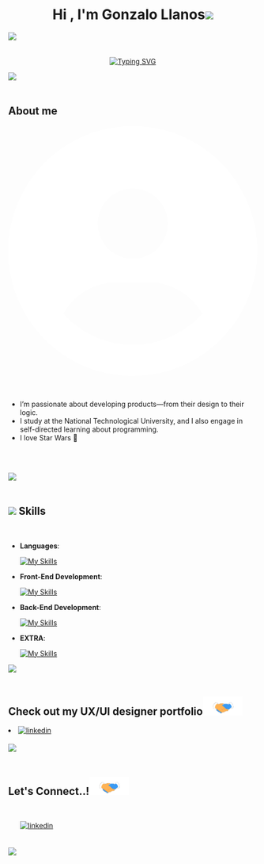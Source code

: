 
<h1 align="center"><b>Hi , I'm Gonzalo Llanos</b><img src="https://media.giphy.com/media/hvRJCLFzcasrR4ia7z/giphy.gif" width="35"></h1>
<!--  -->
<img src="https://user-images.githubusercontent.com/73097560/115834477-dbab4500-a447-11eb-908a-139a6edaec5c.gif"><br><br>

<p align="center">
  <a href="https://git.io/typing-svg"><img src="https://readme-typing-svg.herokuapp.com?font=Montserrat&weight=600&size=30&pause=1000&color=824CF7&width=435&lines=Computer+science+student+%F0%9F%93%9A+%F0%9F%92%BB;Front+End+Developer+%F0%9F%91%A8%F0%9F%8F%BD%E2%80%8D%F0%9F%92%BB;UX%2FUI+designer+%F0%9F%91%A8%F0%9F%8F%BD%E2%80%8D%F0%9F%8E%A8" alt="Typing SVG" /></a>
</p>

<img src="https://user-images.githubusercontent.com/73097560/115834477-dbab4500-a447-11eb-908a-139a6edaec5c.gif"><br><br>



	
## <picture><i class="fa-solid fa-circle-user"></i></picture> **About me**

<picture> <svg xmlns="http://www.w3.org/2000/svg" viewBox="0 0 512 512"><!--!Font Awesome Free 6.6.0 by @fontawesome - https://fontawesome.com License - https://fontawesome.com/license/free Copyright 2024 Fonticons, Inc.--><path fill="#ffffff" d="M399 384.2C376.9 345.8 335.4 320 288 320l-64 0c-47.4 0-88.9 25.8-111 64.2c35.2 39.2 86.2 63.8 143 63.8s107.8-24.7 143-63.8zM0 256a256 256 0 1 1 512 0A256 256 0 1 1 0 256zm256 16a72 72 0 1 0 0-144 72 72 0 1 0 0 144z"/></svg></picture>

<br>

- I’m passionate about developing products—from their design to their logic.
- I study at the National Technological University, and I also engage in self-directed learning about programming.
- I love Star Wars 🚀

<br><br>

<img src="https://user-images.githubusercontent.com/73097560/115834477-dbab4500-a447-11eb-908a-139a6edaec5c.gif"><br><br>

## <img src="https://media2.giphy.com/media/QssGEmpkyEOhBCb7e1/giphy.gif?cid=ecf05e47a0n3gi1bfqntqmob8g9aid1oyj2wr3ds3mg700bl&rid=giphy.gif" width ="25"><b> Skills</b>
<br>

<p align="center">

- **Languages**:

	[![My Skills](https://skillicons.dev/icons?i=js,c)](https://skillicons.dev)
   
    
- **Front-End Development**:

	[![My Skills](https://skillicons.dev/icons?i=html,css,react,bootstrap,sass,tailwind,vite)](https://skillicons.dev)
  

- **Back-End Development**:

 	[![My Skills](https://skillicons.dev/icons?i=nodejs,mysql,mongodb,postman,npm,firebase)](https://skillicons.dev)
  

- **EXTRA**:

	 [![My Skills](https://skillicons.dev/icons?i=ai,xd,ps,figma,netlify,git)](https://skillicons.dev)
    
</p>

<img src="https://user-images.githubusercontent.com/73097560/115834477-dbab4500-a447-11eb-908a-139a6edaec5c.gif"><br><br>

## <b> Check out my UX/UI designer portfolio</b><img src="https://github.com/0xAbdulKhalid/0xAbdulKhalid/raw/main/assets/mdImages/handshake.gif" width ="80">

<li>
<a href="https://www.behance.net/gonzalollanos1" target="_blank">
<img src="https://img.shields.io/badge/behance:  Gonzalo Llanos-%2300acee.svg?color=405DE6&style=for-the-badge&logo=behance&logoColor=white" alt=linkedin style="margin-bottom: 5px;"/>
</a>
</li>	

<img src="https://user-images.githubusercontent.com/73097560/115834477-dbab4500-a447-11eb-908a-139a6edaec5c.gif"><br><br>

## <b> Let's Connect..!</b><img src="https://github.com/0xAbdulKhalid/0xAbdulKhalid/raw/main/assets/mdImages/handshake.gif" width ="80">
<br>
<div align='left'>

<ul>
<a href="https://www.linkedin.com/in/gonzalo-emanuel-llanos-9a6b3b219/" target="_blank">
<img src="https://img.shields.io/badge/linkedin:  Gonzalo Emanuel Llanos-%2300acee.svg?color=405DE6&style=for-the-badge&logo=linkedin&logoColor=white" alt=linkedin style="margin-bottom: 5px;"/>
</a>
</li>	
</div>

<br>
<img src="https://user-images.githubusercontent.com/73097560/115834477-dbab4500-a447-11eb-908a-139a6edaec5c.gif">
<br>
<br>
<br>
